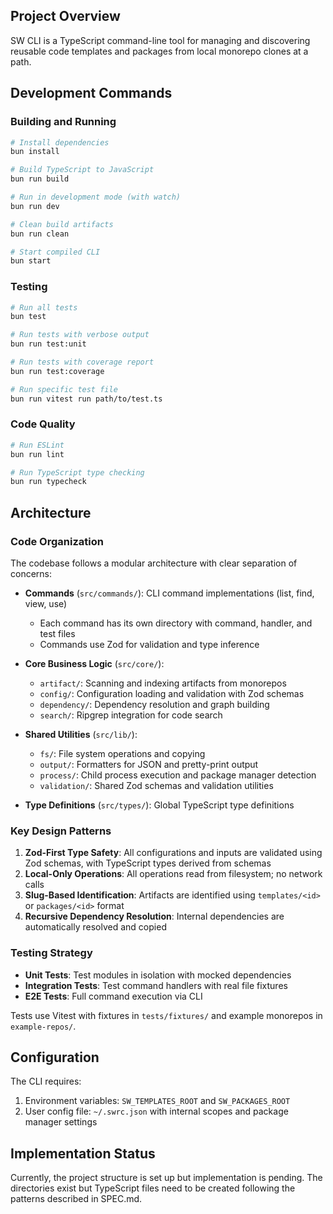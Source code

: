 ## Project Overview

SW CLI is a TypeScript command-line tool for managing and discovering reusable code templates and packages from local monorepo clones at a path.


## Development Commands

### Building and Running
```bash
# Install dependencies
bun install

# Build TypeScript to JavaScript
bun run build

# Run in development mode (with watch)
bun run dev

# Clean build artifacts
bun run clean

# Start compiled CLI
bun start
```

### Testing
```bash
# Run all tests
bun test

# Run tests with verbose output
bun run test:unit

# Run tests with coverage report
bun run test:coverage

# Run specific test file
bun run vitest run path/to/test.ts
```

### Code Quality
```bash
# Run ESLint
bun run lint

# Run TypeScript type checking
bun run typecheck
```

## Architecture

### Code Organization

The codebase follows a modular architecture with clear separation of concerns:

- **Commands** (`src/commands/`): CLI command implementations (list, find, view, use)
  - Each command has its own directory with command, handler, and test files
  - Commands use Zod for validation and type inference

- **Core Business Logic** (`src/core/`):
  - `artifact/`: Scanning and indexing artifacts from monorepos
  - `config/`: Configuration loading and validation with Zod schemas
  - `dependency/`: Dependency resolution and graph building
  - `search/`: Ripgrep integration for code search

- **Shared Utilities** (`src/lib/`):
  - `fs/`: File system operations and copying
  - `output/`: Formatters for JSON and pretty-print output
  - `process/`: Child process execution and package manager detection
  - `validation/`: Shared Zod schemas and validation utilities

- **Type Definitions** (`src/types/`): Global TypeScript type definitions

### Key Design Patterns

1. **Zod-First Type Safety**: All configurations and inputs are validated using Zod schemas, with TypeScript types derived from schemas
2. **Local-Only Operations**: All operations read from filesystem; no network calls
3. **Slug-Based Identification**: Artifacts are identified using `templates/<id>` or `packages/<id>` format
4. **Recursive Dependency Resolution**: Internal dependencies are automatically resolved and copied

### Testing Strategy

- **Unit Tests**: Test modules in isolation with mocked dependencies
- **Integration Tests**: Test command handlers with real file fixtures
- **E2E Tests**: Full command execution via CLI

Tests use Vitest with fixtures in `tests/fixtures/` and example monorepos in `example-repos/`.

## Configuration

The CLI requires:
1. Environment variables: `SW_TEMPLATES_ROOT` and `SW_PACKAGES_ROOT`
2. User config file: `~/.swrc.json` with internal scopes and package manager settings

## Implementation Status

Currently, the project structure is set up but implementation is pending. The directories exist but TypeScript files need to be created following the patterns described in SPEC.md.